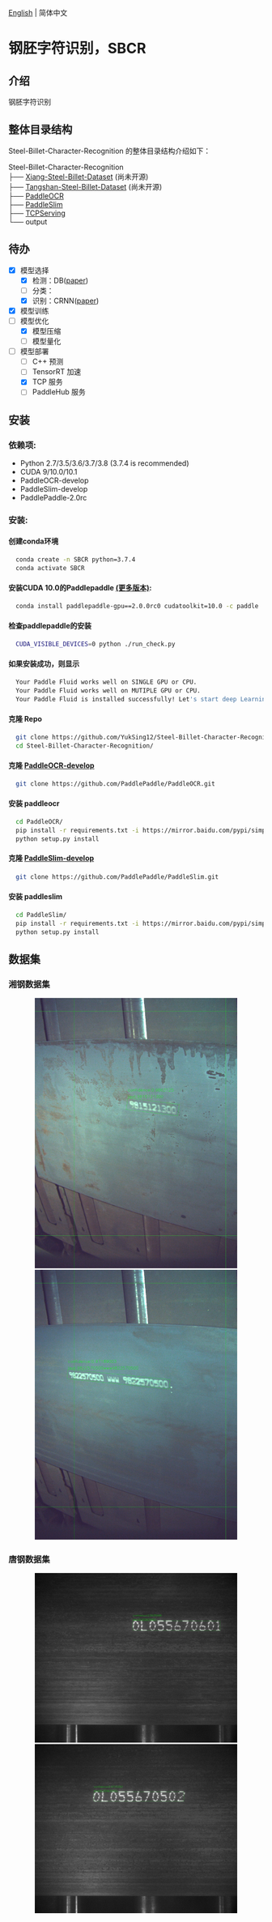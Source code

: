 [English](README.md) | 简体中文
# 钢胚字符识别，SBCR

## 介绍
钢胚字符识别

## 整体目录结构
Steel-Billet-Character-Recognition 的整体目录结构介绍如下：

Steel-Billet-Character-Recognition   
├── [Xiang-Steel-Billet-Dataset](https://github.com/YukSing12/Xiang-Steel-Billet-Dataset)    (尚未开源)   
├── [Tangshan-Steel-Billet-Dataset](https://github.com/YukSing12/Tangshan-Steel-Billet-Dataset)    (尚未开源)   
├── [PaddleOCR](https://github.com/PaddlePaddle/PaddleOCR)    
├── [PaddleSlim](https://github.com/PaddlePaddle/PaddleSlim)    
├── [TCPServing](TCPServing)      
└── output  

## 待办    

- [x] 模型选择   
  - [x] 检测：DB([paper](https://arxiv.org/abs/1911.08947))
  - [ ] 分类：   
  - [x] 识别：CRNN([paper](https://arxiv.org/abs/1507.05717))
- [x] 模型训练     
- [ ] 模型优化   
  - [x] 模型压缩    
  - [ ] 模型量化    
- [ ] 模型部署
  - [ ] C++ 预测
  - [ ] TensorRT 加速  
  - [x] TCP 服务
  - [ ] PaddleHub 服务

## 安装   

### 依赖项:
- Python 2.7/3.5/3.6/3.7/3.8 (3.7.4 is recommended)
- CUDA 9/10.0/10.1 
- PaddleOCR-develop
- PaddleSlim-develop
- PaddlePaddle-2.0rc

### 安装:

#### 创建conda环境
```bash   
  conda create -n SBCR python=3.7.4
  conda activate SBCR
```

#### 安装CUDA 10.0的Paddlepaddle  [(更多版本)](https://www.paddlepaddle.org.cn/install/quick):
```bash
  conda install paddlepaddle-gpu==2.0.0rc0 cudatoolkit=10.0 -c paddle
 ```
#### 检查paddlepaddle的安装
```bash
  CUDA_VISIBLE_DEVICES=0 python ./run_check.py
```
#### 如果安装成功，则显示
```bash
  Your Paddle Fluid works well on SINGLE GPU or CPU.
  Your Paddle Fluid works well on MUTIPLE GPU or CPU.
  Your Paddle Fluid is installed successfully! Let's start deep Learning with Paddle Fluid now
```

#### 克隆 Repo
```bash
  git clone https://github.com/YukSing12/Steel-Billet-Character-Recognition.git
  cd Steel-Billet-Character-Recognition/
```

#### 克隆 [PaddleOCR-develop](https://github.com/PaddlePaddle/PaddleOCR)
```bash
  git clone https://github.com/PaddlePaddle/PaddleOCR.git
```

#### 安装 paddleocr
```bash
  cd PaddleOCR/
  pip install -r requirements.txt -i https://mirror.baidu.com/pypi/simple
  python setup.py install
```

#### 克隆 [PaddleSlim-develop](https://github.com/PaddlePaddle/PaddleSlim)
```bash
  git clone https://github.com/PaddlePaddle/PaddleSlim.git
```

#### 安装 paddleslim
```bash
  cd PaddleSlim/
  pip install -r requirements.txt -i https://mirror.baidu.com/pypi/simple
  python setup.py install
```

## 数据集
### 湘钢数据集   
<div align="center">
    <img src="output/BXAIa2019082513310901.jpg" width="400">
    <img src="output/BXAIa2019082518341801.jpg" width="400">
</div>

### 唐钢数据集       
<div align="center">
    <img src="output/01440.JPG" width=400>
    <img src="output/01448.JPG" width=400>
</div>
